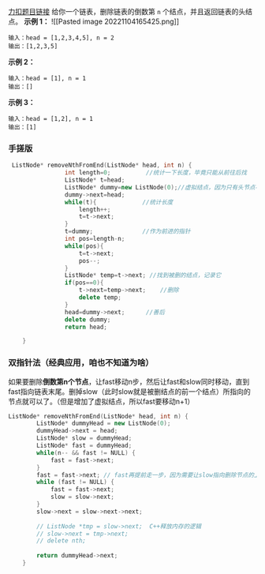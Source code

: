 [力扣题目链接](https://leetcode.cn/problems/remove-nth-node-from-end-of-list/)
给你一个链表，删除链表的倒数第 `n` 个结点，并且返回链表的头结点。
**示例 1：**
![[Pasted image 20221104165425.png]]
```
输入：head = [1,2,3,4,5], n = 2
输出：[1,2,3,5]
```
**示例 2：**
```
输入：head = [1], n = 1
输出：[]
```
**示例 3：**
```
输入：head = [1,2], n = 1
输出：[1]
```
### 手搓版
```c++
 ListNode* removeNthFromEnd(ListNode* head, int n) {
                int length=0;          //统计一下长度，毕竟只能从前往后找
                ListNode* t=head;        
                ListNode* dummy=new ListNode(0);//虚拟结点，因为只有头节点不好删
                dummy->next=head;
                while(t){             //统计长度
                    length++;
                    t=t->next;
                }
                t=dummy;              //作为前进的指针
                int pos=length-n;
                while(pos){ 
                    t=t->next;
                    pos--;
                }
                ListNode* temp=t->next; //找到被删的结点，记录它
                if(pos==0){
                    t->next=temp->next;    //删除
                    delete temp;
                }
                head=dummy->next;      //善后
                delete dummy;
                return head;

    }
```

### 双指针法（经典应用，咱也不知道为啥）
如果要删除**倒数第n个节点**，让fast移动n步，然后让fast和slow同时移动，直到fast指向链表末尾。删掉slow（此时slow就是被删结点的前一个结点）所指向的节点就可以了。（但是增加了虚拟结点，所以fast要移动n+1）
```c++
ListNode* removeNthFromEnd(ListNode* head, int n) {
        ListNode* dummyHead = new ListNode(0);
        dummyHead->next = head;
        ListNode* slow = dummyHead;
        ListNode* fast = dummyHead;
        while(n-- && fast != NULL) {
            fast = fast->next;
        }
        fast = fast->next; // fast再提前走一步，因为需要让slow指向删除节点的上一个节点
        while (fast != NULL) {
            fast = fast->next;
            slow = slow->next;
        }
        slow->next = slow->next->next; 
        
        // ListNode *tmp = slow->next;  C++释放内存的逻辑
        // slow->next = tmp->next;
        // delete nth;
        
        return dummyHead->next;
    }
```
